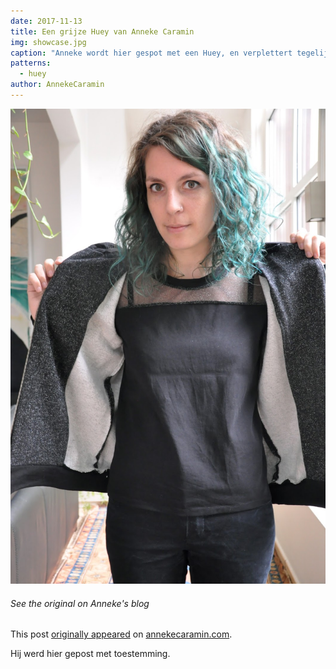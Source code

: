 ```yaml
---
date: 2017-11-13
title: Een grijze Huey van Anneke Caramin
img: showcase.jpg
caption: "Anneke wordt hier gespot met een Huey, en verplettert tegelijk het patriarchaat door niet te lachen."
patterns:
  - huey
author: AnnekeCaramin
---
```


![Zicht op de binnenkant](facing.jpg)

<Note>

###### See the original on Anneke's blog

This post [originally appeared](http://www.annekecaramin.com/2017/11/pleasure-dot-loathing-dot-huey-dot.html) on [annekecaramin.com](http://www.annekecaramin.com/).

Hij werd hier gepost met toestemming.

</Note>